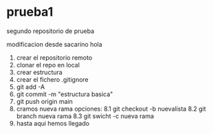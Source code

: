 # prueba1
segundo repositorio de prueba

modificacion desde sacarino hola

1. crear el repositorio remoto
2. clonar el repo en local
3. crear estructura
4. crear el fichero .gitignore
5. git add -A
6. git commit -m "estructura basica"
7. git push  origin main
8. cramos nueva rama opciones:
8.1 git checkout -b nuevalista
8.2 git branch nueva rama 
8.3 git swicht -c nueva rama
9. hasta aqui hemos llegado